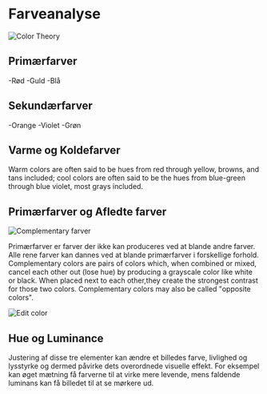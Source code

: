 # Farveanalyse

![Color Theory](https://stevegdvphotoblog.wordpress.com/wp-content/uploads/2012/01/colour-wheel-web1.jpg)  

## Primærfarver
-Rød
-Guld
-Blå

## Sekundærfarver
-Orange
-Violet
-Grøn

## Varme og Koldefarver
 Warm colors are often said to be hues from red through yellow, browns, and tans included; cool colors are often said to be 
 the hues from blue-green through blue violet, most grays included.

## Primærfarver og Afledte farver

![Complementary farver](https://miro.medium.com/v2/resize:fit:640/format:webp/1*wx00OHdqUKepBbAXc90LZg.jpeg)

Primærfarver er farver der ikke kan produceres ved at blande andre farver. Alle rene farver kan dannes ved at blande primærfarver
i forskellige forhold. Complementary colors are pairs of colors which, when combined or mixed, cancel each other out (lose hue) 
by producing a grayscale color like white or black. When placed next to each other,they create the strongest contrast for those 
two colors. Complementary colors may also be called "opposite colors".

![Edit color](https://www.labnol.org/images/2008/colors1.png)

## Hue og Luminance 
Justering af disse tre elementer kan ændre et billedes farve, livlighed og lysstyrke og dermed påvirke dets overordnede visuelle effekt.
For eksempel kan øget mætning få farverne til at virke mere levende, mens faldende luminans kan få billedet til at se mørkere ud.
